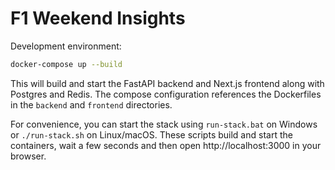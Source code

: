 # F1 Weekend Insights

Development environment:

```bash
docker-compose up --build
```

This will build and start the FastAPI backend and Next.js frontend along with
Postgres and Redis. The compose configuration references the Dockerfiles in the
`backend` and `frontend` directories.

For convenience, you can start the stack using `run-stack.bat` on Windows or `./run-stack.sh` on Linux/macOS.
These scripts build and start the containers, wait a few seconds and then open http://localhost:3000 in your browser.
